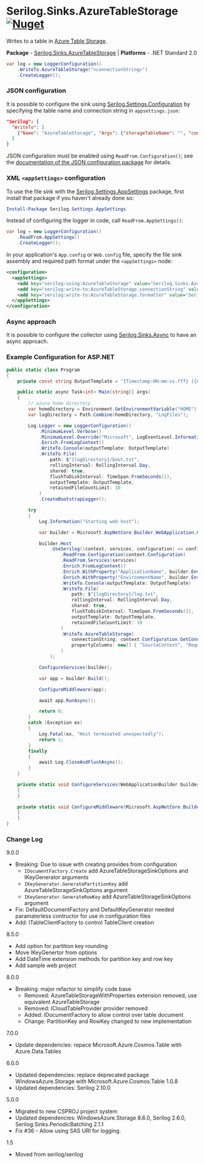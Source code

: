 # Serilog.Sinks.AzureTableStorage [![Nuget](https://img.shields.io/nuget/v/serilog.sinks.azuretablestorage)](http://nuget.org/packages/serilog.sinks.azuretablestorage)
Writes to a table in [Azure Table Storage](https://azure.microsoft.com/en-us/services/storage/tables/).

**Package** - [Serilog.Sinks.AzureTableStorage](http://nuget.org/packages/serilog.sinks.azuretablestorage) | **Platforms** - .NET Standard 2.0

```csharp
var log = new LoggerConfiguration()
    .WriteTo.AzureTableStorage("<connectionString>")
    .CreateLogger();
```

### JSON configuration

It is possible to configure the sink using [Serilog.Settings.Configuration](https://github.com/serilog/serilog-settings-configuration) by specifying the table name and connection string in `appsettings.json`:

```json
"Serilog": {
  "WriteTo": [
    {"Name": "AzureTableStorage", "Args": {"storageTableName": "", "connectionString": ""}}
  ]
}
```

JSON configuration must be enabled using `ReadFrom.Configuration()`; see the [documentation of the JSON configuration package](https://github.com/serilog/serilog-settings-configuration) for details.

### XML `<appSettings>` configuration

To use the file sink with the [Serilog.Settings.AppSettings](https://github.com/serilog/serilog-settings-appsettings) package, first install that package if you haven't already done so:

```powershell
Install-Package Serilog.Settings.AppSettings
```

Instead of configuring the logger in code, call `ReadFrom.AppSettings()`:

```csharp
var log = new LoggerConfiguration()
    .ReadFrom.AppSettings()
    .CreateLogger();
```

In your application's `App.config` or `Web.config` file, specify the file sink assembly and required path format under the `<appSettings>` node:

```xml
<configuration>
  <appSettings>
    <add key="serilog:using:AzureTableStorage" value="Serilog.Sinks.AzureTableStorage" />
    <add key="serilog:write-to:AzureTableStorage.connectionString" value="DefaultEndpointsProtocol=https;AccountName=ACCOUNT_NAME;AccountKey=KEY;EndpointSuffix=core.windows.net" />
    <add key="serilog:write-to:AzureTableStorage.formatter" value="Serilog.Formatting.Compact.CompactJsonFormatter, Serilog.Formatting.Compact" />
  </appSettings>
</configuration>
```

### Async approach
It is possible to configure the collector using [Serilog.Sinks.Async](https://github.com/serilog/serilog-sinks-async) to have an async approach.

### Example Configuration for ASP.NET

```c#
public static class Program
{
    private const string OutputTemplate = "{Timestamp:HH:mm:ss.fff} [{Level:u1}] {Message:lj}{NewLine}{Exception}";

    public static async Task<int> Main(string[] args)
    {
        // azure home directory
        var homeDirectory = Environment.GetEnvironmentVariable("HOME") ?? ".";
        var logDirectory = Path.Combine(homeDirectory, "LogFiles");

        Log.Logger = new LoggerConfiguration()
            .MinimumLevel.Verbose()
            .MinimumLevel.Override("Microsoft", LogEventLevel.Information)
            .Enrich.FromLogContext()
            .WriteTo.Console(outputTemplate: OutputTemplate)
            .WriteTo.File(
                path: $"{logDirectory}/boot.txt",
                rollingInterval: RollingInterval.Day,
                shared: true,
                flushToDiskInterval: TimeSpan.FromSeconds(1),
                outputTemplate: OutputTemplate,
                retainedFileCountLimit: 10
            )
            .CreateBootstrapLogger();

        try
        {
            Log.Information("Starting web host");

            var builder = Microsoft.AspNetCore.Builder.WebApplication.CreateBuilder(args);

            builder.Host
                .UseSerilog((context, services, configuration) => configuration
                    .ReadFrom.Configuration(context.Configuration)
                    .ReadFrom.Services(services)
                    .Enrich.FromLogContext()
                    .Enrich.WithProperty("ApplicationName", builder.Environment.ApplicationName)
                    .Enrich.WithProperty("EnvironmentName", builder.Environment.EnvironmentName)
                    .WriteTo.Console(outputTemplate: OutputTemplate)
                    .WriteTo.File(
                        path: $"{logDirectory}/log.txt",
                        rollingInterval: RollingInterval.Day,
                        shared: true,
                        flushToDiskInterval: TimeSpan.FromSeconds(1),
                        outputTemplate: OutputTemplate,
                        retainedFileCountLimit: 10
                    )
                    .WriteTo.AzureTableStorage(
                        connectionString: context.Configuration.GetConnectionString("StorageAccount"),
                        propertyColumns: new[] { "SourceContext", "RequestId", "RequestPath", "ConnectionId", "ApplicationName", "EnvironmentName" }
                    )
                );

            ConfigureServices(builder);

            var app = builder.Build();

            ConfigureMiddleware(app);

            await app.RunAsync();

            return 0;
        }
        catch (Exception ex)
        {
            Log.Fatal(ex, "Host terminated unexpectedly");
            return 1;
        }
        finally
        {
            await Log.CloseAndFlushAsync();
        }
    }

    private static void ConfigureServices(WebApplicationBuilder builder)
    {
    }

    private static void ConfigureMiddleware(Microsoft.AspNetCore.Builder.WebApplication app)
    {
    }
}
```

### Change Log

9.0.0
  * Breaking: Due to issue with creating provides from configuration
    * `IDocumentFactory.Create` add AzureTableStorageSinkOptions and IKeyGenerator arguments
    * `IKeyGenerator.GeneratePartitionKey` add AzureTableStorageSinkOptions argument
    * `IKeyGenerator.GenerateRowKey` add AzureTableStorageSinkOptions argument
  * Fix: DefaultDocumentFactory and DefaultKeyGenerator needed paramaterless contructor for use in configuration files
  * Add: ITableClientFactory to control TableClient creation  

8.5.0
  * Add option for partition key rounding 
  * Move IKeyGenertor from options
  * Add DateTime extension methods for partition key and row key
  * Add sample web project

8.0.0
  * Breaking: major refactor to simplify code base
    * Removed: AzureTableStorageWithProperties extension removed, use equivalent AzureTableStorage
    * Removed: ICloudTableProvider provider removed
    * Added: IDocumentFactory to allow control over table document
    * Change: PartitionKey and RowKey changed to new implementation

7.0.0
  * Update dependencies: repace Microsoft.Azure.Cosmos.Table with Azure.Data.Tables

6.0.0
  * Updated dependencies: replace deprecated package WindowsAzure.Storage with Microsoft.Azure.Cosmos.Table 1.0.8
  * Updated dependencies: Serilog 2.10.0

5.0.0
 * Migrated to new CSPROJ project system
 * Updated dependencies: WindowsAzure.Storage 8.6.0, Serilog 2.6.0, Serilog.Sinks.PeriodicBatching 2.1.1
 * Fix #36 - Allow using SAS URI for logging.

1.5
 * Moved from serilog/serilog
